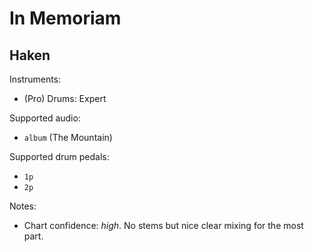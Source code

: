 # In Memoriam

## Haken

Instruments:

  * (Pro) Drums: Expert

Supported audio:

  * `album` (The Mountain)

Supported drum pedals:

  * `1p`
  * `2p`

Notes:

  * Chart confidence: *high*. No stems but nice clear mixing for the most part.
